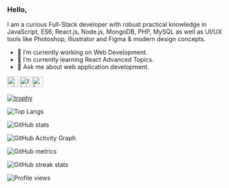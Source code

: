 ### Hello,
I am a curious Full-Stack developer with robust practical knowledge in JavaScript, ES6, React.js, Node.js,
MongoDB, PHP, MySQL as well as UI/UX tools like Photoshop, Illustrator and Figma & modern design concepts.</br>

- 🔭 I’m currently working on Web Development.  
- 🌱 I’m currently learning React Advanced Topics. 
- 💬 Ask me about web application development. 

[<img src='https://cdn.jsdelivr.net/npm/simple-icons@3.0.1/icons/github.svg' alt='github' height='25'>](https://github.com/engrajibulhasan)  [<img src='https://cdn.jsdelivr.net/npm/simple-icons@3.0.1/icons/linkedin.svg' alt='linkedin' height='25'>](https://www.linkedin.com/in/engrajibulhasan/)  [<img src='https://cdn.jsdelivr.net/npm/simple-icons@3.0.1/icons/facebook.svg' alt='facebook' height='25'>](https://www.facebook.com/rayhan.hasan1)  

[![trophy](https://github-profile-trophy.vercel.app/?username=engrajibulhasan)](https://github.com/ryo-ma/github-profile-trophy)

![Top Langs](https://github-readme-stats.vercel.app/api/top-langs/?username=engrajibulhasan)

![GitHub stats](https://github-readme-stats.vercel.app/api?username=engrajibulhasan&show_icons=true&count_private=true)  

![GitHub Activity Graph](https://activity-graph.herokuapp.com/graph?username=engrajibulhasan)  

![GitHub metrics](https://metrics.lecoq.io/engrajibulhasan)  

![GitHub streak stats](https://github-readme-streak-stats.herokuapp.com/?user=engrajibulhasan)  

![Profile views](https://gpvc.arturio.dev/engrajibulhasan) 
